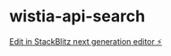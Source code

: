 # wistia-api-search

[Edit in StackBlitz next generation editor ⚡️](https://stackblitz.com/~/github.com/allanwhite/wistia-api-search)